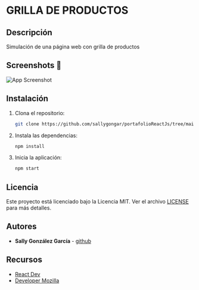 # GRILLA DE PRODUCTOS

## Descripción
Simulación de una página web con grilla de productos

## Screenshots 📸
![App Screenshot](https://firebasestorage.googleapis.com/v0/b/proyectos-web-565ae.appspot.com/o/grillaProductos.png?alt=media&token=3bb7a0f0-2bce-4ab9-8bcd-a8b4d829dac4)

## Instalación
1. Clona el repositorio:
   ```bash
   git clone https://github.com/sallygongar/portafolioReactJs/tree/main/plp-products
   ```
2. Instala las dependencias:
   ```bash
   npm install
   ```
3. Inicia la aplicación:
   ```bash
   npm start
   ```

## Licencia
Este proyecto está licenciado bajo la Licencia MIT. Ver el archivo [LICENSE](LICENSE) para más detalles.
   

## Autores
- **Sally González García** - [github](https://github.com/sagongar)

## Recursos
- [React Dev](https://es.react.dev/)
- [Developer Mozilla](https://developer.mozilla.org/)